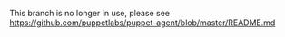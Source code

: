 This branch is no longer in use, please see https://github.com/puppetlabs/puppet-agent/blob/master/README.md
